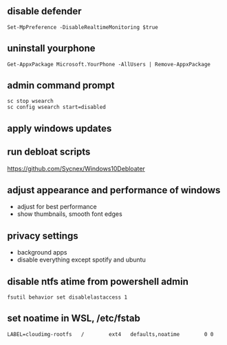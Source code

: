 
## disable defender

`Set-MpPreference -DisableRealtimeMonitoring $true`

## uninstall yourphone

`Get-AppxPackage Microsoft.YourPhone -AllUsers | Remove-AppxPackage`

## admin command prompt
```
sc stop wsearch
sc config wsearch start=disabled
```

## apply windows updates

## run debloat scripts
https://github.com/Sycnex/Windows10Debloater

## adjust appearance and performance of windows
- adjust for best performance
- show thumbnails, smooth font edges

## privacy settings 
- background apps
- disable everything except spotify and ubuntu

## disable ntfs atime from powershell admin

`fsutil behavior set disablelastaccess 1`

## set noatime in WSL, /etc/fstab

`LABEL=cloudimg-rootfs   /        ext4   defaults,noatime        0 0`




